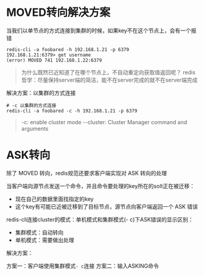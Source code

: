 # MOVED转向解决方案

当我们以单节点的方式连接到集群的时候，如果key不在这个节点上，会有一个报错

```shell
redis-cli -a foobared -h 192.168.1.21 -p 6379
192.168.1.21:6379> get username
(error) MOVED 741 192.168.1.22:6379
```
> 为什么既然已近知道了在哪个节点上，不自动重定向获取值返回呢？
> redis哲学：尽量保持server端的简洁，能不在server完成的就不在server端完成

解决方案：以集群的方式连接

```shell
# -c 以集群的方式连接
redis-cli -a foobared -c -h 192.168.1.21 -p 6379
```

> -c: enable cluster mode
> --cluster: Cluster Manager command and arguments



# ASK转向

除了 MOVED 转向，redis规范还要求客户端实现对 ASK 转向的处理

当客户端向源节点发送一个命令，并且命令要处理的key所在的solt正在被迁移：

* 现在自己的数据里面找指定的key
* 这个key有可能已近被迁移到了目标节点，源节点向客户端返回一个 ASK 错误

redis-cli连接cluster的模式：单机模式和集群模式(- c)下ASK错误的显示区别：

 * 集群模式：自动转向
 * 单机模式：需要做出处理


解决方案：

方案一：客户端使用集群模式`- c`连接
方案二：输入ASKING命令










